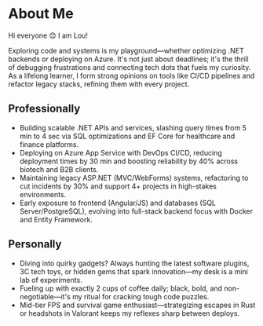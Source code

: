# About Me

Hi everyone 😊 I am Lou!

Exploring code and systems is my playground—whether optimizing .NET backends or deploying on Azure. It's not just about deadlines; it's the thrill of debugging frustrations and connecting tech dots that fuels my curiosity. As a lifelong learner, I form strong opinions on tools like CI/CD pipelines and refactor legacy stacks, refining them with every project.

## Professionally

- Building scalable .NET APIs and services, slashing query times from 5 min to 4 sec via SQL optimizations and EF Core for healthcare and finance platforms.
- Deploying on Azure App Service with DevOps CI/CD, reducing deployment times by 30 min and boosting reliability by 40% across biotech and B2B clients.
- Maintaining legacy ASP.NET (MVC/WebForms) systems, refactoring to cut incidents by 30% and support 4+ projects in high-stakes environments.
- Early exposure to frontend (Angular/JS) and databases (SQL Server/PostgreSQL), evolving into full-stack backend focus with Docker and Entity Framework.

## Personally

- Diving into quirky gadgets? Always hunting the latest software plugins, 3C tech toys, or hidden gems that spark innovation—my desk is a mini lab of experiments.
- Fueling up with exactly 2 cups of coffee daily; black, bold, and non-negotiable—it's my ritual for cracking tough code puzzles.
- Mid-tier FPS and survival game enthusiast—strategizing escapes in Rust or headshots in Valorant keeps my reflexes sharp between deploys.

